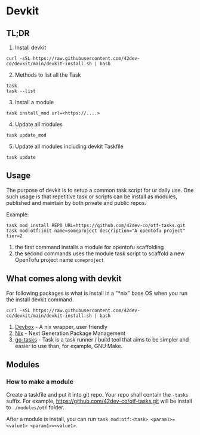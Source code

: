 # Devkit


## TL;DR

1. Install devkit
```
curl -sSL https://raw.githubusercontent.com/42dev-co/devkit/main/devkit-install.sh | bash
```

2. Methods to list all the Task
```
task
task --list
```

3. Install a module
```
task install_mod url=<https://....>
```

4. Update all modules
```
task update_mod
```

5. Update all modules including devkit Taskfile
```
task update
```

## Usage
The purpose of devkit is to setup a common task script for ur daily use.
One such usage is that repetitive task or scripts can be install as modules, published and maintain by both private and public repos. 

Example: 

```
task mod_install REPO_URL=https://github.com/42dev-co/otf-tasks.git
task mod:otf:init name=someproject description="A opentofu project" tier=2
```
1. the first command installs a module for opentofu scaffolding
2. the second commands uses the module task script to scaffold a new OpenTofu project name `someproject`


## What comes along with devkit

For following packages is what is install in a "*nix" base OS when you run the install devkit command.
```
curl -sSL https://raw.githubusercontent.com/42dev-co/devkit/main/devkit-install.sh | bash
```

1. [Devbox](https://www.jetify.com/devbox) - A nix wrapper, user friendly
2. [Nix](https://nixos.org/download/) - Next Generation Package Management
3. [go-tasks](https://taskfile.dev/) - Task is a task runner / build tool that aims to be simpler and easier to use than, for example, GNU Make.


## Modules

### How to make a module
Create a taskfile and put it into git repo. Your repo shall contain the `-tasks` suffix.
For example, https://github.com/42dev-co/otf-tasks.git will be install to `./modules/otf` folder. 

After a module is install, you can run `task mod:otf:<task> <param1>=<value1> <param1>=<value1>`.



